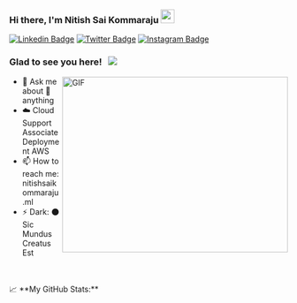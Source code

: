 ### Hi there, I'm Nitish Sai Kommaraju <img src="https://media.giphy.com/media/hvRJCLFzcasrR4ia7z/giphy.gif" width="25px">


[![Linkedin Badge](https://img.shields.io/badge/-LinkedIn-0e76a8?style=flat-square&logo=Linkedin&logoColor=white)](https://www.linkedin.com/in/kommarajunitishsai)
[![Twitter Badge](https://img.shields.io/badge/-Twitter-00acee?style=flat-square&logo=Twitter&logoColor=white)](https://twitter.com/Nitishsaik)
[![Instagram Badge](https://img.shields.io/badge/-Instagram-e4405f?style=flat-square&logo=Instagram&logoColor=white)](https://www.instagram.com/nitishsaik/)


### Glad to see you here! &nbsp; ![](https://visitor-badge.glitch.me/badge?page_id=nitishsai9)

<img align="right" alt="GIF" src="https://i.pinimg.com/originals/e4/26/70/e426702edf874b181aced1e2fa5c6cde.gif" width="408" height="318" />

- 💬 Ask me about 🌝 anything
- ☁️ Cloud Support Associate Deployment AWS
- 📫 How to reach me: nitishsaikommaraju.ml
- ⚡ Dark: 🌑 Sic Mundus Creatus Est

<br>

</br>
📈 **My GitHub Stats:**
